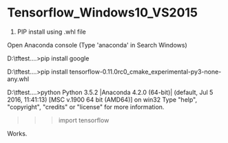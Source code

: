 # Tensorflow_Windows10_VS2015

1. PIP install using .whl file

Open Anaconda console (Type 'anaconda' in Search Windows)

D:\tftest\....>pip install google

D:\tftest\....>pip install tensorflow-0.11.0rc0_cmake_experimental-py3-none-any.whl

D:\tftest\....>python
Python 3.5.2 |Anaconda 4.2.0 (64-bit)| (default, Jul  5 2016, 11:41:13) [MSC v.1900 64 bit (AMD64)] on win32
Type "help", "copyright", "credits" or "license" for more information.
>>> import tensorflow
>>>

Works.

